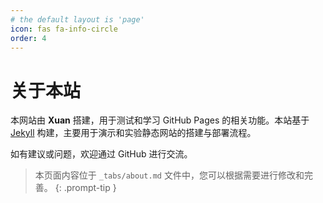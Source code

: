 ```yaml
---
# the default layout is 'page'
icon: fas fa-info-circle
order: 4
---
```


# 关于本站

本网站由 **Xuan** 搭建，用于测试和学习 GitHub Pages 的相关功能。本站基于 [Jekyll](https://jekyllrb.com/) 构建，主要用于演示和实验静态网站的搭建与部署流程。

如有建议或问题，欢迎通过 GitHub 进行交流。

> 本页面内容位于 `_tabs/about.md` 文件中，您可以根据需要进行修改和完善。
> {: .prompt-tip }
